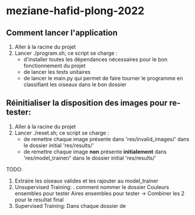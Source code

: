 # meziane-hafid-plong-2022

## Comment lancer l'application

1. Aller à la racine du projet
2. Lancer ./program.sh; ce script se charge :
    *   d'installer toutes les dépendances nécessaires pour le bon fonctionnement du projet
    *   de lancer les tests unitaires
    *   de lancer le main.py qui permet de faire tourner le programme en classifiant les oiseaux dans le bon dossier
    
## Réinitialiser la disposition des images pour re-tester:
1. Aller à la racine du projet
2. Lancer ./reset.sh; ce script se charge :
    *   de remettre chaque image présente dans 'res/invalid_images/' dans le dossier initial 'res/results/'
    *   de remettre chaque image **non** présente **initialement** dans 'res/model_trainer/' dans le dossier initial 'res/results/'


TODO: 
1) Extraire les oiseaux valides et les rajouter au model_trainer
2) Unsupervised Training: 
. comment nommer le dossier
    Couleurs ensembles pour tester
    Aires ensembles pour tester
    -> Combiner les 2 pour le resultat final
3) Supervised Training:
    Dans chaque dossier de 